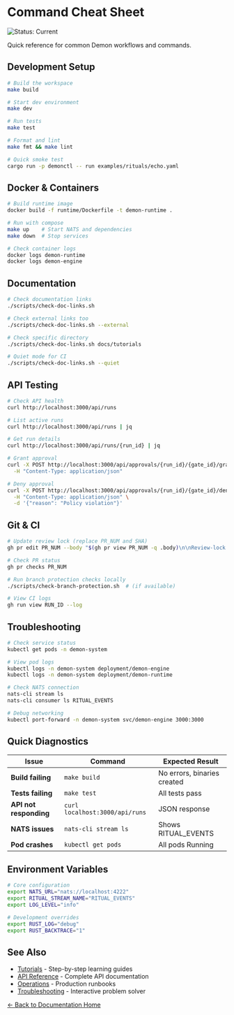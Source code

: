 # Command Cheat Sheet

![Status: Current](https://img.shields.io/badge/Status-Current-green)

Quick reference for common Demon workflows and commands.

## Development Setup

```bash
# Build the workspace
make build

# Start dev environment
make dev

# Run tests
make test

# Format and lint
make fmt && make lint

# Quick smoke test
cargo run -p demonctl -- run examples/rituals/echo.yaml
```

## Docker & Containers

```bash
# Build runtime image
docker build -f runtime/Dockerfile -t demon-runtime .

# Run with compose
make up    # Start NATS and dependencies
make down  # Stop services

# Check container logs
docker logs demon-runtime
docker logs demon-engine
```

## Documentation

```bash
# Check documentation links
./scripts/check-doc-links.sh

# Check external links too
./scripts/check-doc-links.sh --external

# Check specific directory
./scripts/check-doc-links.sh docs/tutorials

# Quiet mode for CI
./scripts/check-doc-links.sh --quiet
```

## API Testing

```bash
# Check API health
curl http://localhost:3000/api/runs

# List active runs
curl http://localhost:3000/api/runs | jq

# Get run details
curl http://localhost:3000/api/runs/{run_id} | jq

# Grant approval
curl -X POST http://localhost:3000/api/approvals/{run_id}/{gate_id}/grant \
  -H "Content-Type: application/json"

# Deny approval
curl -X POST http://localhost:3000/api/approvals/{run_id}/{gate_id}/deny \
  -H "Content-Type: application/json" \
  -d '{"reason": "Policy violation"}'
```

## Git & CI

```bash
# Update review lock (replace PR_NUM and SHA)
gh pr edit PR_NUM --body "$(gh pr view PR_NUM -q .body)\n\nReview-lock: SHA"

# Check PR status
gh pr checks PR_NUM

# Run branch protection checks locally
./scripts/check-branch-protection.sh  # (if available)

# View CI logs
gh run view RUN_ID --log
```

## Troubleshooting

```bash
# Check service status
kubectl get pods -n demon-system

# View pod logs
kubectl logs -n demon-system deployment/demon-engine
kubectl logs -n demon-system deployment/demon-runtime

# Check NATS connection
nats-cli stream ls
nats-cli consumer ls RITUAL_EVENTS

# Debug networking
kubectl port-forward -n demon-system svc/demon-engine 3000:3000
```

## Quick Diagnostics

| Issue | Command | Expected Result |
|-------|---------|----------------|
| **Build failing** | `make build` | No errors, binaries created |
| **Tests failing** | `make test` | All tests pass |
| **API not responding** | `curl localhost:3000/api/runs` | JSON response |
| **NATS issues** | `nats-cli stream ls` | Shows RITUAL_EVENTS |
| **Pod crashes** | `kubectl get pods` | All pods Running |

## Environment Variables

```bash
# Core configuration
export NATS_URL="nats://localhost:4222"
export RITUAL_STREAM_NAME="RITUAL_EVENTS"
export LOG_LEVEL="info"

# Development overrides
export RUST_LOG="debug"
export RUST_BACKTRACE="1"
```

## See Also

- [Tutorials](../tutorials/) - Step-by-step learning guides
- [API Reference](../api/) - Complete API documentation
- [Operations](../ops/) - Production runbooks
- [Troubleshooting](./troubleshooting-decision-tree.md) - Interactive problem solver

[← Back to Documentation Home](../README.md)